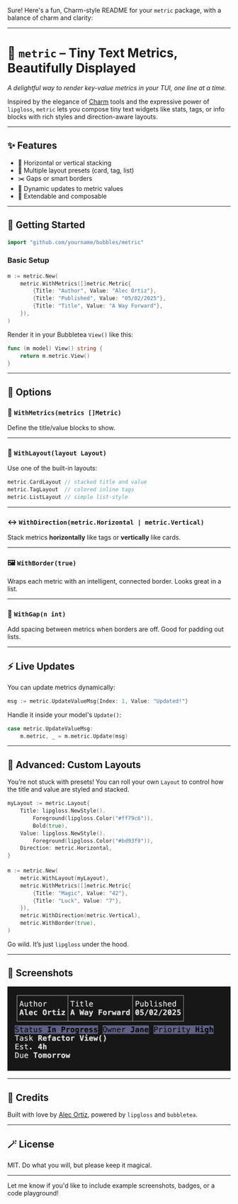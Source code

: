 Sure! Here's a fun, Charm-style README for your `metric` package, with a balance of charm and clarity:

---

# 🧮 `metric` – Tiny Text Metrics, Beautifully Displayed

*A delightful way to render key-value metrics in your TUI, one line at a time.*

Inspired by the elegance of [Charm](https://charm.sh) tools and the expressive power of `lipgloss`, `metric` lets you compose tiny text widgets like stats, tags, or info blocks with rich styles and direction-aware layouts.

---

## ✨ Features

* 📐 Horizontal or vertical stacking
* 🎨 Multiple layout presets (card, tag, list)
* ✂️ Gaps or smart borders
* 🔁 Dynamic updates to metric values
* 🧩 Extendable and composable

---

## 🚀 Getting Started

```go
import "github.com/yourname/bubbles/metric"
```

### Basic Setup

```go
m := metric.New(
    metric.WithMetrics([]metric.Metric{
        {Title: "Author", Value: "Alec Ortiz"},
        {Title: "Published", Value: "05/02/2025"},
        {Title: "Title", Value: "A Way Forward"},
    }),
)
```

Render it in your Bubbletea `View()` like this:

```go
func (m model) View() string {
    return m.metric.View()
}
```

---

## 🧩 Options

### 🧱 `WithMetrics(metrics []Metric)`

Define the title/value blocks to show.

---

### 🎨 `WithLayout(layout Layout)`

Use one of the built-in layouts:

```go
metric.CardLayout // stacked title and value
metric.TagLayout  // colored inline tags
metric.ListLayout // simple list-style
```

---

### ↔️ `WithDirection(metric.Horizontal | metric.Vertical)`

Stack metrics **horizontally** like tags or **vertically** like cards.

---

### 🖼️ `WithBorder(true)`

Wraps each metric with an intelligent, connected border. Looks great in a list.

---

### 🧷 `WithGap(n int)`

Add spacing between metrics when borders are off. Good for padding out lists.

---

## ⚡ Live Updates

You can update metrics dynamically:

```go
msg := metric.UpdateValueMsg{Index: 1, Value: "Updated!"}
```

Handle it inside your model's `Update()`:

```go
case metric.UpdateValueMsg:
    m.metric, _ = m.metric.Update(msg)
```

---

## 🧙 Advanced: Custom Layouts

You’re not stuck with presets! You can roll your own `Layout` to control how the title and value are styled and stacked.

```go
myLayout := metric.Layout{
    Title: lipgloss.NewStyle().
        Foreground(lipgloss.Color("#ff79c6")).
        Bold(true),
    Value: lipgloss.NewStyle().
        Foreground(lipgloss.Color("#bd93f9")),
    Direction: metric.Horizontal,
}

m := metric.New(
    metric.WithLayout(myLayout),
    metric.WithMetrics([]metric.Metric{
        {Title: "Magic", Value: "42"},
        {Title: "Luck", Value: "7"},
    }),
    metric.WithDirection(metric.Vertical),
    metric.WithBorder(true),
)
```

Go wild. It’s just `lipgloss` under the hood.

---

## 📸 Screenshots

![metric examples](sample.png)

---

## 💌 Credits

Built with love by [Alec Ortiz](https://github.com/ortizalec), powered by `lipgloss` and `bubbletea`.

---

## 🪄 License

MIT. Do what you will, but please keep it magical.

---

Let me know if you'd like to include example screenshots, badges, or a code playground!
